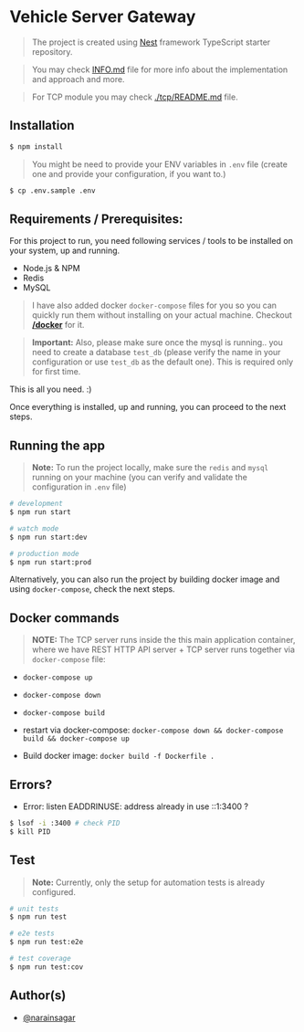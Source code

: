 # Vehicle Server Gateway

> The project is created using [Nest](https://github.com/nestjs/nest) framework TypeScript starter repository.


> You may check [INFO.md](./INFO.md) file for more info about the implementation and approach and more.


> For TCP module you may check [./tcp/README.md](./tcp/README.md) file.


## Installation

```bash
$ npm install
```

> You might be need to provide your ENV variables in `.env` file (create one and provide your configuration, if you want to.)

```bash
$ cp .env.sample .env
```

## Requirements / Prerequisites:

For this project to run, you need following services / tools to be installed on your system, up and running.

- Node.js & NPM
- Redis
- MySQL

> I have also added docker `docker-compose` files for you so you can quickly run them without installing on your actual machine. Checkout [**/docker**](./docker/) for it.


> **Important:** Also, please make sure once the mysql is running.. you need to create a database `test_db` (please verify the name in your configuration or use `test_db` as the default one). This is required only for first time.

This is all you need. :)

Once everything is installed, up and running, you can proceed to the next steps.

## Running the app

> **Note:** To run the project locally, make sure the `redis` and `mysql` running on your machine (you can verify and validate the configuration in `.env` file)

```bash
# development
$ npm run start

# watch mode
$ npm run start:dev

# production mode
$ npm run start:prod
```

Alternatively, you can also run the project by building docker image and using `docker-compose`, check the next steps.

## Docker commands

> **NOTE:** The TCP server runs inside the this main application container, where we have REST HTTP API server + TCP server runs together via `docker-compose` file:

- `docker-compose up`
- `docker-compose down`
- `docker-compose build`

- restart via docker-compose: `docker-compose down && docker-compose build && docker-compose up`

- Build docker image: `docker build -f Dockerfile .`

## Errors? 

- Error: listen EADDRINUSE: address already in use ::1:3400 ?

```bash
$ lsof -i :3400 # check PID
$ kill PID
```

## Test

> **Note:** Currently, only the setup for automation tests is already configured.

```bash
# unit tests
$ npm run test

# e2e tests
$ npm run test:e2e

# test coverage
$ npm run test:cov
```

## Author(s)

- [@narainsagar](https://github.com/narainsagar)
